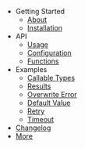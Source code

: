 -   Getting Started
    -   [About](about.md)
    -   [Installation](installation.md)
-   API
    -   [Usage](usage.md)
    -   [Configuration](configuration.md)
    -   [Functions](functions.md)
-   Examples
    -   [Callable Types](callable_types.md)
    -   [Results](results.md)
    -   [Overwrite Error](overwrite_error.md)
    -   [Default Value](default_value.md)
    -   [Retry](retry.md)
    -   [Timeout](timeout.md)
-   [Changelog](changelog.md)
-   [More](more.md)
